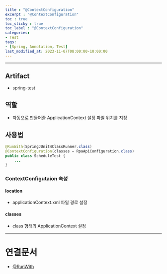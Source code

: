 ```yaml
---
title : "@ContextConfiguration"
excerpt : "@ContextConfiguration"
toc : true
toc_sticky : true
toc_label : "@ContextConfiguration"
categories:
- Test
tags:
- [Spring, Annotation, Test]
last_modified_at: 2023-11-07T08:00:00-10:00:00
---
```

  
---
  
## Artifact
- spring-test
  
## 역할
- 자동으로 만들어줄 ApplicationContext 설정 파일 위치를 지정
  
## 사용법
  
```java
@RunWith(SpringJUnit4ClassRunner.class)  
@ContextConfiguration(classes = RpaApiConfiguration.class)  
public class ScheduleTest {
	...
}
```
  
### ContextConfigutaion 속성
  
#### location
- applicationContext.xml 파일 경로 설정
  
#### classes
- class 형태의 ApplicationContext 설정

---
  
# 연결문서
- [@RunWith](../../test/test-@RunWith)